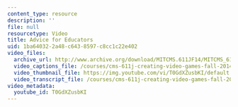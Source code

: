 ```yaml
---
content_type: resource
description: ''
file: null
resourcetype: Video
title: Advice for Educators
uid: 1ba64032-2a48-c643-8597-c8cc1c22e402
video_files:
  archive_url: http://www.archive.org/download/MITCMS.611JF14/MITCMS_611JF14_Advice_for_Educators_300k.mp4
  video_captions_file: /courses/cms-611j-creating-video-games-fall-2014/06065d9e8b08556b901a3ddf464c09f5_T0GdXZusbKI.vtt
  video_thumbnail_file: https://img.youtube.com/vi/T0GdXZusbKI/default.jpg
  video_transcript_file: /courses/cms-611j-creating-video-games-fall-2014/34b73f8ec037c95db6eda59f2c6c751e_T0GdXZusbKI.pdf
video_metadata:
  youtube_id: T0GdXZusbKI
---
```

